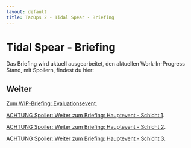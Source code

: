 ```yaml
---
layout: default
title: TacOps 2 - Tidal Spear - Briefing
---
```


# Tidal Spear - Briefing



Das Briefing wird aktuell ausgearbeitet, den aktuellen Work-In-Progress Stand, mit Spoilern, findest du hier:

## Weiter

[Zum WIP-Briefing: Evaluationsevent](./briefing-evaluation-event.html).

[ACHTUNG Spoiler: Weiter zum Briefing: Hauptevent - Schicht 1](./briefing-main-event-1.html).

[ACHTUNG Spoiler: Weiter zum Briefing: Hauptevent - Schicht 2](./briefing-main-event-2.html).

[ACHTUNG Spoiler: Weiter zum Briefing: Hauptevent - Schicht 3](./briefing-main-event-3.html).
